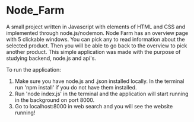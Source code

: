 # Node_Farm
A small project written in Javascript with elements of HTML and CSS and implemented through node.js/nodemon.
Node Farm has an overview page with 5 clickable windows. You can pick any to read information about the selected product.
Then you will be able to go back to the overview to pick another product. This simple application was made with the 
purpose of studying backend, node.js and api's. 

To run the application:
1. Make sure you have node.js and .json installed locally. In the terminal run 'npm install' if you do not have them installed. 
2. Run 'node index.js' in the terminal and the application will start running in the background on port 8000.
3. Go to localhost:8000 in web search and you will see the website running!
